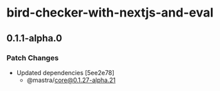 # bird-checker-with-nextjs-and-eval

## 0.1.1-alpha.0

### Patch Changes

- Updated dependencies [5ee2e78]
  - @mastra/core@0.1.27-alpha.21
